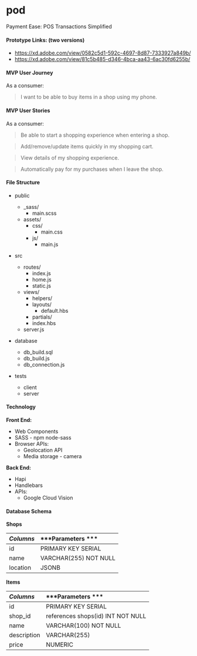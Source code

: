 # pod
Payment Ease: POS Transactions Simplified

#### Prototype Links: (two versions)
- https://xd.adobe.com/view/0582c5d1-592c-4697-8d87-7333927a849b/
- https://xd.adobe.com/view/81c5b485-d346-4bca-aa43-6ac30fd6255b/

#### MVP User Journey

As a consumer:
> I want to be able to buy items in a shop using my phone.

#### MVP User Stories

As a consumer:
> Be able to start a shopping experience when entering a shop.

> Add/remove/update items quickly in my shopping cart.

> View details of my shopping experience.

> Automatically pay for my purchases when I leave the shop.

#### File Structure
- public
  - \_sass/
    - main.scss
  - assets/
    - css/
      - main.css
    - js/
      - main.js
- src
  - routes/
    - index.js
    - home.js
    - static.js
  - views/
    - helpers/
    - layouts/
      - default.hbs
    - partials/
    - index.hbs
  - server.js
- database
  - db_build.sql
  - db_build.js
  - db_connection.js

- tests
  - client
  - server


#### Technology

**Front End:**
- Web Components
- SASS - npm node-sass
- Browser APIs:
  - Geolocation API
  - Media storage - camera

**Back End:**
- Hapi
- Handlebars
- APIs:
  - Google Cloud Vision

#### Database Schema

**Shops**

| ***Columns***  | ***Parameters  ***   |
| :------------- | :------------------  |
|       id       |  PRIMARY KEY SERIAL  |
|      name      | VARCHAR(255) NOT NULL|
|    location    |         JSONB        |

**Items**

| ***Columns***  |         ***Parameters  ***         |
| :------------- | :--------------------------------  |
|       id       |         PRIMARY KEY SERIAL         |
|     shop_id    |  references shops(id) INT NOT NULL |
|      name      |        VARCHAR(100) NOT NULL       |
|   description  |            VARCHAR(255)            |
|      price     |               NUMERIC              |
